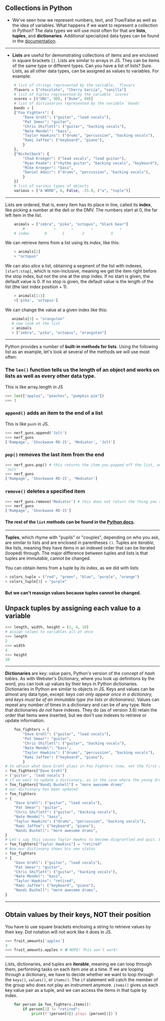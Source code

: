 ## Collections in Python

- We've seen how we represent numbers, text, and True/False as well as the idea of variables. What happens if we want to represent a collection in Python? The data types we will use most often for that are **lists**, **tuples**, and **dictionaries**. Additional specialized data types can be found in the [documentation](https://docs.python.org/3/library/datatypes.html).

---

- **Lists** are useful for demonstrating collections of items and are enclosed in square brackets `[]`. Lists are similar to arrays in JS. They can be items of the same type or different types. Can you have a list of lists? Sure. Lists, as all other data types, can be assigned as values to variables. For example:

```py
	# list of strings represented by the variable, `flavors`
	flavors = ["chocolate", "Cherry Garcia", "vanilla"]
	# list of tuples represented by the variable `scores`
	scores = [("UNC", 98), ("Duke", 89)]
	# list of dictionaries represented by the variable `bands`
	bands = [
	{"Foo Fighters": {
		"Dave Grohl": ("guitar", "lead vocals"),
		"Pat Smear": "guitar",
		"Chris Shiflett": ("guitar", "backing vocals"),
		"Nate Mendel": "bass",
		"Taylor Hawkins": ("drums", "percussion", "backing vocals"),
		"Rami Jaffee": ("keyboard", "piano"),
		}
	},
	{"Nickelback": {
		"Chad Kroeger": ("lead vocals", "lead guitar"),
		"Ryan Peake": ("rhythm guitar", "backing vocals", "keyboard"),
		"Mike Kroeger": "bass",
		"Daniel Adair": ("drums", "percussion", "backing vocals"),
		}
	}]
	# list of various types of objects
	various = ["A WORD", 6, False, -25.0, ("a", "tuple")]
```

---

Lists are ordered, that is, every item has its place in line, called its **index**,
like picking a number at the deli or the DMV. The numbers start at 0, the far left item in the list.

```py
	animals = ["zebra", "pika", "octopus", "black bear"]
        #             ↑	      ↑        ↑            ↑
	# index	      0       1        2            3
```

We can retrieve items from a list using its _index_, like this:

```py
	> animals[2]
	> "octopus"

```

We can also _slice_ a list, obtaining a segment of the list with indexes, `[start:stop]`, which is non-inclusive, meaning we get the item right before the stop index, but not the one at the stop index. If no start is given, the default value is 0. If no stop is given, the default value is the length of the list (the last index position + 1).

```py
	> animals[1:3]
	>['pika', 'octopus']

```

We can change the value at a given index like this:

```py
   animals[3] = "orangutan"
   # now look at the list
   > animals
   > ["zebra", "pika", "octopus", "orangutan"]
```

---

Python provides a number of **built-in methods for lists**. Using the following list
as an example, let's look at several of the methods we will use most often:

### The `len()` function tells us the length of an object and works on lists as well as every other data type.

This is like array.length in JS

```py
>>> len(["apples", "peaches", "pumpkin pie"])
>>> 3
```

### `append()` adds an item to the end of a list

This is like `push` in JS.

```py
>>> nerf_guns.append('Jolt')
>>> nerf_guns
['Rampage', 'Shockwave RD-15', 'Mediator', 'Jolt']
```

### `pop()` removes the last item from the end

```py
>>> nerf_guns.pop() # this returns the item you popped off the list, and alters the list
'Jolt'
>>> nerf_guns
['Rampage', 'Shockwave RD-15', 'Mediator']
```

### `remove()` deletes a specified item

```py
>>> nerf_guns.remove('Mediator') # this does not return the thing you removed, but it does change the list
>>> nerf_guns
['Rampage', 'Shockwave RD-15']
```

#### The rest of the `list` methods can be found in the [Python docs](https://docs.python.org/3/tutorial/datastructures.html).

---

**Tuples**, which rhyme with "pupils" or "couples", depending on who you ask, are similar to lists and are enclosed in parentheses `()`. Tuples are _iterable_, like lists, meaning they have items in an indexed order that can be iterated (looped) through. The major difference between tuples and lists is that tuples are _immutable_, cannot be changed.

You can obtain items from a tuple by its index, as we did with lists:

```py
> colors_tuple = ("red", "green", "blue", "purple", "orange")
> colors_tuple[3] = "purple"
```

#### But we can't reassign values because tuples cannot be changed.

## Unpack tuples by assigning each value to a variable

```py
>>> length, width, height = (2, 4, 10)
# assign values to variables all at once
>>> length
2
>>> width
4
>>> height
10
```

---

**Dictionaries** are key: value pairs, Python's version of the concept of _hash tables_. As with Webster's Dictionary, where you look up definitions by the word, you can look up values by their keys in Python dictionaries. Dictionaries in Python are similar to objects in JS. Keys and values can be almost any data type, except: _keys can only appear once in a dictionary, and keys must be of an immutable type (no lists or dictionaries)_. Values can repeat any number of times in a dictionary and can be of any type. Note that dictionaries _do not_ have indexes. They do (as of version 3.6) retain the order that items were inserted, but we don't use indexes to retrieve or update information.

```py
	foo_fighters = {
		"Dave Grohl": ("guitar", "lead vocals"),
		"Pat Smear": "guitar",
		"Chris Shiflett": ("guitar", "backing vocals"),
		"Nate Mendel": "bass",
		"Taylor Hawkins": ("drums", "percussion", "backing vocals"),
		"Rami Jaffee": ("keyboard", "piano"),
		}
# to obtain what Dave Grohl plays in Foo Fighters (now, not the first album where he played everything), we can use the key to find the value.
> foo_fighters["Dave Grohl"]
> ('guitar', 'lead vocals')
# if we want to update a dictionary, as in the case where the young drumming prodigy Nandi Bushell, who owned Dave Grohl in an Internet drum battle, joins the band as another drummer, we add key:value pairs to a dictionary by assigning a value to the new key.
> foo_fighters["Nandi Bushell"] = "more awesome drums"
# our dictionary has been updated
> foo_fighters
> {
	"Dave Grohl": ("guitar", "lead vocals"),
	"Pat Smear": "guitar",
	"Chris Shiflett": ("guitar", "backing vocals"),
	"Nate Mendel": "bass",
	"Taylor Hawkins": ("drums", "percussion", "backing vocals"),
	"Rami Jaffee": ("keyboard", "piano"),
	"Nandi Bushell": "more awesome drums",
}
# Let's say this causes Taylor Hawkns to become disgruntled and quit. We can update his entry like this:
> foo_fighters["Taylor Hawkins"] = "retired"
# Now our dictionary shows his new status
> foo_fighters
> {
	"Dave Grohl": ("guitar", "lead vocals"),
	"Pat Smear": "guitar",
	"Chris Shiflett": ("guitar", "backing vocals"),
	"Nate Mendel": "bass",
	"Taylor Hawkins": "retired",
	"Rami Jaffee": ("keyboard", "piano"),
	"Nandi Bushell": "more awesome drums",
}
```

---

## Obtain values by their keys, NOT their position

You have to use square brackets enclosing a string to retrieve values by their key. Dot notation will not work like it does in JS.

```py
>>> fruit_amounts['apples']
3
>>> fruit_amounts.apples # ⛔ NOPE! This won't work!
```

---

Lists, dictionaries, and tuples are **iterable**, meaning we can loop through them, performing tasks on each item one at a time. If we are looping through a dictionary, we have to decide whether we want to loop through the `keys()`, `values()`, or `items()`. The `if` statement will catch the member of the group who does not play an instrument anymore. `items()` gives us each key:value pair as a tuple, and we can access the items in that tuple by index.

```py
	for person in foo_fighters.items():
		if person[1] != "retired":
			print(f'{person[0]} plays {person[1]}')
```
